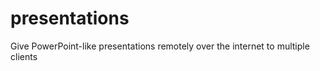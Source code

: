 presentations
=============

Give PowerPoint-like presentations remotely over the internet to multiple clients
